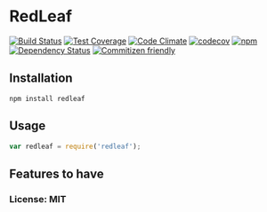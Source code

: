 # RedLeaf 
[![Build Status](https://travis-ci.org/redleaf-redis/RedLeaf.svg?branch=master)](https://travis-ci.org/redleaf-redis/RedLeaf)
[![Test Coverage](https://codeclimate.com/github/redleaf-redis/RedLeaf/badges/coverage.svg)](https://codeclimate.com/github/redleaf-redis/RedLeaf)
[![Code Climate](https://codeclimate.com/github/luin/ioredis/badges/gpa.svg)](https://codeclimate.com/github/luin/ioredis)
[![codecov](https://codecov.io/gh/redleaf-redis/RedLeaf/branch/master/graph/badge.svg)](https://codecov.io/gh/redleaf-redis/RedLeaf)
[![npm](https://img.shields.io/npm/dm/redleaf.svg?maxAge=2592000)](https://www.npmjs.com/package/redleaf)
[![Dependency Status](https://david-dm.org/redleaf-redis/RedLeaf.svg)](https://david-dm.org/redleaf-redis/RedLeaf)
[![Commitizen friendly](https://img.shields.io/badge/commitizen-friendly-brightgreen.svg)](http://commitizen.github.io/cz-cli/)


## Installation

`npm install redleaf`

## Usage
```js
var redleaf = require('redleaf');
```

## Features to have

### License: MIT


